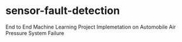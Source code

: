 # sensor-fault-detection
End to End Machine Learning Project Implemetation on Automobile Air Pressure System Failure
